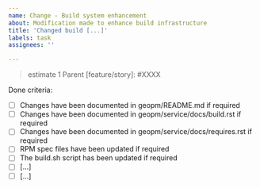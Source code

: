 ```yaml
---
name: Change - Build system enhancement
about: Modification made to enhance build infrastructure
title: 'Changed build [...]'
labels: task
assignees: ''

---
```

> estimate 1
Parent [feature/story]: #XXXX

Done criteria:

- [ ] Changes have been documented in geopm/README.md if required
- [ ] Changes have been documented in geopm/service/docs/build.rst if required
- [ ] Changes have been documented in geopm/service/docs/requires.rst if required
- [ ] RPM spec files have been updated if required
- [ ] The build.sh script has been updated if required
- [ ] [...]
- [ ] [...]
